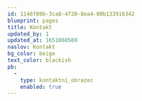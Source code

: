 ```yaml
---
id: 1146f89b-3ca8-4f20-8ea4-00b133916342
blueprint: pages
title: Kontakt
updated_by: 1
updated_at: 1651060569
naslov: Kontakt
bg_color: beige
text_color: blackish
pb:
  -
    type: kontaktni_obrazec
    enabled: true
---
```

